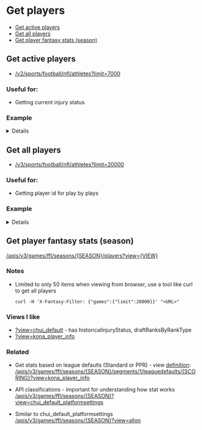 # Get players

* [Get active players](#get-active-players)
* [Get all players](#get-all-players)
* [Get player fantasy stats (season)](#get-player-fantasy-stats-season)


## Get active players

* [/v2/sports/football/nfl/athletes?limit=7000][2]

### Useful for: 
* Getting current injury status 

### Example

<details>

```
{
  "athletes": [ 
    {
      "id": "4360438",
      "firstName": "Brandon",
      "lastName": "Aiyuk",
      "displayName": "Brandon Aiyuk",
      .
      .
      "injuries": [
        {
          "id": "598793",
          "status": "Questionable",
          "date": "2025-06-14T00:37Z",
          "type": {
            "id": "2",
            "description": "questionable"
          },
          "details": {
            "type": "Knee - ACL + MCL",
            "returnDate": "2025-08-16"
          }
        }
      ]
    },
    ...
  ]
}
```

</details>


## Get all players 

* [/v3/sports/football/nfl/athletes?limit=20000][3]

### Useful for: 
* Getting player id for play by plays

### Example

<details>

```
{
  "count": 19500,
   .
   .
  "items": [
    {
      "id": "4429202",
      "uid": "s:20~l:28~a:4429202",
      "guid": "2fcbb6af-36f8-3b49-9438-3fdef938d6da",
      "firstName": "Israel",
      "lastName": "Abanikanda",
      "fullName": "Israel Abanikanda",
      "displayName": "Israel Abanikanda",
      "shortName": "I. Abanikanda",
      "weight": 216.0,
      "displayWeight": "216 lbs",
      "height": 70.0,
      "displayHeight": "5' 10\"",
      "age": 22,
      "dateOfBirth": "2002-10-05T07:00Z",
      "birthPlace": {
        "city": "Brooklyn",
        "state": "NY",
        "country": "USA"
      },
      "experience": {
        "years": 3
      },
      "jersey": "20",
      "active": true
    },
    ...
  ]
}
```

</details>

## Get player fantasy stats (season) 

[/apis/v3/games/ffl/seasons/{SEASON}/players?view={VIEW}][1]

### Notes
* Limited to only 50 items when viewing from browser, use a tool like curl to get all players

      curl -H 'X-Fantasy-Filter: {"games":{"limit":20000}}' "<URL>"

### Views I like

* [?view=chui_default] - has historicalInjuryStatus, draftRanksByRankType
* [?view=kona_player_info]

### Related

* Get stats based on league defaults (Standard or PPR) - view [definition][leaguedefaults]:   
  [/apis/v3/games/ffl/seasons/{SEASON}/segments/1/leaguedefaults/{SCORING}?view=kona_player_info][4]

* API classifications - important for understanding how stat works  
  [/apis/v3/games/ffl/seasons/{SEASON}?view=chui_default_platformsettings][?view=chui_default_platformsettings] 

* Similar to chui_default_platformsettings  
  [/apis/v3/games/ffl/seasons/{SEASON}?view=allon][?view=allon]

<!-- 
* Get challenges (gambit-api)  
  [gambit-api.fantasy.espn.com/apis/v1/dashboards/espn-en?view=allon][gambit?view=allon]
 -->

[1]: https://lm-api-reads.fantasy.espn.com/apis/v3/games/ffl/seasons/2024/players?view=kona_player_info
[2]: https://partners.api.espn.com/v2/sports/football/nfl/athletes?limit=7000
[3]: https://sports.core.api.espn.com/v3/sports/football/nfl/athletes?page=1&limit=20000
[4]: https://lm-api-reads.fantasy.espn.com/apis/v3/games/ffl/seasons/2024/segments/1/leaguedefaults/3?view=kona_player_info
[leaguedefaults]: https://lm-api-reads.fantasy.espn.com/apis/v3/games/ffl/seasons/2024/segments/1/leaguedefaults
[?view=kona_player_info]: https://lm-api-reads.fantasy.espn.com/apis/v3/games/ffl/seasons/2024/players?view=kona_player_info
[?view=chui_default]: https://lm-api-reads.fantasy.espn.com/apis/v3/games/ffl/seasons/2024/players?view=chui_default
[?view=chui_default_platformsettings]: https://lm-api-reads.fantasy.espn.com/apis/v3/games/ffl/seasons/2024?view=chui_default_platformsettings
[?view=allon]: https://lm-api-reads.fantasy.espn.com/apis/v3/games/ffl/seasons/2024?view=allon
[gambit?view=allon]: https://gambit-api.fantasy.espn.com/apis/v1/dashboards/espn-en?view=allon
